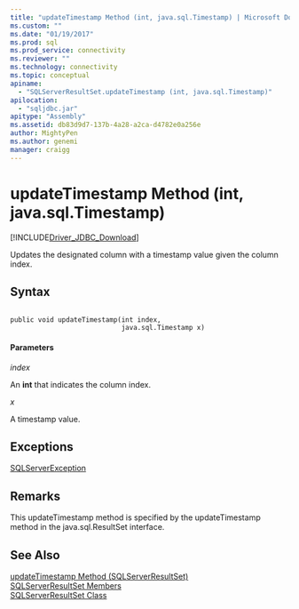 ```yaml
---
title: "updateTimestamp Method (int, java.sql.Timestamp) | Microsoft Docs"
ms.custom: ""
ms.date: "01/19/2017"
ms.prod: sql
ms.prod_service: connectivity
ms.reviewer: ""
ms.technology: connectivity
ms.topic: conceptual
apiname: 
  - "SQLServerResultSet.updateTimestamp (int, java.sql.Timestamp)"
apilocation: 
  - "sqljdbc.jar"
apitype: "Assembly"
ms.assetid: db83d9d7-137b-4a28-a2ca-d4782e0a256e
author: MightyPen
ms.author: genemi
manager: craigg
---
```

# updateTimestamp Method (int, java.sql.Timestamp)
[!INCLUDE[Driver_JDBC_Download](../../../includes/driver_jdbc_download.md)]

  Updates the designated column with a timestamp value given the column index.  
  
## Syntax  
  
```  
  
public void updateTimestamp(int index,  
                            java.sql.Timestamp x)  
```  
  
#### Parameters  
 *index*  
  
 An **int** that indicates the column index.  
  
 *x*  
  
 A timestamp value.  
  
## Exceptions  
 [SQLServerException](../../../connect/jdbc/reference/sqlserverexception-class.md)  
  
## Remarks  
 This updateTimestamp method is specified by the updateTimestamp method in the java.sql.ResultSet interface.  
  
## See Also  
 [updateTimestamp Method &#40;SQLServerResultSet&#41;](../../../connect/jdbc/reference/updatetimestamp-method-sqlserverresultset.md)   
 [SQLServerResultSet Members](../../../connect/jdbc/reference/sqlserverresultset-members.md)   
 [SQLServerResultSet Class](../../../connect/jdbc/reference/sqlserverresultset-class.md)  
  
  
